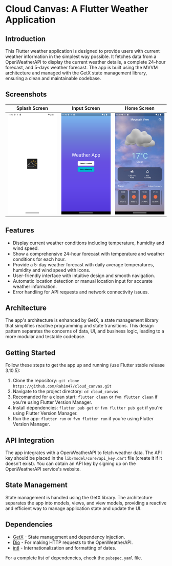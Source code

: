 # Cloud Canvas: A Flutter Weather Application

## Introduction

This Flutter weather application is designed to provide users with current weather information in the simplest way possible. It fetches data from a OpenWeatherAPI to display the current weather details, a complete 24-hour forecast, and 5-days weather forecast. The app is built using the MVVM architecture and managed with the GetX state management library, ensuring a clean and maintainable codebase.

## Screenshots

Splash Screen                    |  Input Screen                       |  Home Screen
:-------------------------------:|:-----------------------------------:|:-----------------------------------:
<img src="cloud_canvas.png">     |  <img src="cloud_canvas1.png">      |  <img src="cloud_canvas2.png">
<!-- <img src="cloud_canvas.png">
<img src="cloud_canvas1.png">
<img src="cloud_canvas2.png"> -->


## Features

- Display current weather conditions including temperature, humidity and wind speed.
- Show a comprehensive 24-hour forecast with temperature and weather conditions for each hour.
- Provide a 5-day weather forecast with daily average temperatures, humidity and wind speed with icons.
- User-friendly interface with intuitive design and smooth navigation.
- Automatic location detection or manual location input for accurate weather information.
- Error handling for API requests and network connectivity issues.

## Architecture

The app's architecture is enhanced by GetX, a state management library that simplifies reactive programming and state transitions. This design pattern separates the concerns of data, UI, and business logic, leading to a more modular and testable codebase.

## Getting Started

Follow these steps to get the app up and running (use Flutter stable release 3.10.5):

1. Clone the repository: `git clone https://github.com/Rahim47/cloud_canvas.git`
2. Navigate to the project directory: `cd cloud_canvas`
3. Recomanded for a clean start: `flutter clean` or `fvm flutter clean` if you're using Flutter Version Manager.
4. Install dependencies: `flutter pub get` or `fvm flutter pub get` if you're using Flutter Version Manager.
5. Run the app: `flutter run` or `fvm flutter run` if you're using Flutter Version Manager.

## API Integration

The app integrates with a OpenWeatherAPI to fetch weather data. The API key should be placed in the `lib/model/core/api_key.dart` file (create it if it doesn't exist). You can obtain an API key by signing up on the OpenWeatherAPI service's website.

## State Management

State management is handled using the GetX library. The architecture separates the app into models, views, and view models, providing a reactive and efficient way to manage application state and update the UI.

## Dependencies

- [GetX](https://pub.dev/packages/get) - State management and dependency injection.
- [Dio](https://pub.dev/packages/dio) - For making HTTP requests to the OpenWeatherAPI.
- [intl](https://pub.dev/packages/intl) - Internationalization and formatting of dates.

For a complete list of dependencies, check the `pubspec.yaml` file.

